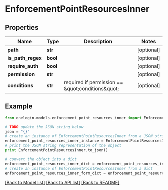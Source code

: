 # EnforcementPointResourcesInner


## Properties
Name | Type | Description | Notes
------------ | ------------- | ------------- | -------------
**path** | **str** |  | [optional] 
**is_path_regex** | **bool** |  | [optional] 
**require_auth** | **bool** |  | [optional] 
**permission** | **str** |  | [optional] 
**conditions** | **str** | required if permission &#x3D;&#x3D; \&quot;conditions\&quot; | [optional] 

## Example

```python
from onelogin.models.enforcement_point_resources_inner import EnforcementPointResourcesInner

# TODO update the JSON string below
json = "{}"
# create an instance of EnforcementPointResourcesInner from a JSON string
enforcement_point_resources_inner_instance = EnforcementPointResourcesInner.from_json(json)
# print the JSON string representation of the object
print EnforcementPointResourcesInner.to_json()

# convert the object into a dict
enforcement_point_resources_inner_dict = enforcement_point_resources_inner_instance.to_dict()
# create an instance of EnforcementPointResourcesInner from a dict
enforcement_point_resources_inner_form_dict = enforcement_point_resources_inner.from_dict(enforcement_point_resources_inner_dict)
```
[[Back to Model list]](../README.md#documentation-for-models) [[Back to API list]](../README.md#documentation-for-api-endpoints) [[Back to README]](../README.md)


